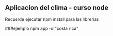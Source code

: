 ## Aplicacion del clima - curso node



Recuerde ejecutar npm install para las librerias

###ejemplo 
npm app -d "costa rica"